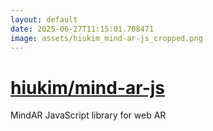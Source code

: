```yaml
---
layout: default
date: 2025-06-27T11:15:01.708471
image: assets/hiukim_mind-ar-js_cropped.png
---
```


# [hiukim/mind-ar-js](https://github.com/hiukim/mind-ar-js)

MindAR JavaScript library for web AR
